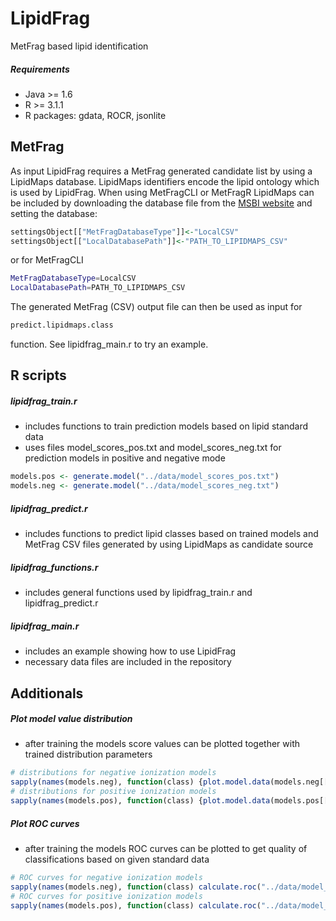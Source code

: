 LipidFrag
=========

MetFrag based lipid identification

##### Requirements
- Java >= 1.6
- R >= 3.1.1
- R packages: gdata, ROCR, jsonlite

MetFrag
---------
As input LipidFrag requires a MetFrag generated candidate list by using a LipidMaps database. LipidMaps identifiers encode the lipid ontology which is used by LipidFrag. When using MetFragCLI or MetFragR LipidMaps can be included by downloading the database file from the [MSBI website](https://msbi.ipb-halle.de/~cruttkie/databases/lipidmaps.csv) and setting the database:
```R
settingsObject[["MetFragDatabaseType"]]<-"LocalCSV"
settingsObject[["LocalDatabasePath"]]<-"PATH_TO_LIPIDMAPS_CSV"
```
or for MetFragCLI
```bash
MetFragDatabaseType=LocalCSV
LocalDatabasePath=PATH_TO_LIPIDMAPS_CSV
```

The generated MetFrag (CSV) output file can then be used as input for 
```R
predict.lipidmaps.class
```
function. See lipidfrag_main.r to try an example.

R scripts
---------

##### lipidfrag_train.r
- includes functions to train prediction models based on lipid standard data
- uses files model_scores_pos.txt and model_scores_neg.txt for prediction models in positive and negative mode

```R
models.pos <- generate.model("../data/model_scores_pos.txt")
models.neg <- generate.model("../data/model_scores_neg.txt")
```

##### lipidfrag_predict.r
- includes functions to predict lipid classes based on trained models and MetFrag CSV files generated by using LipidMaps as candidate source

##### lipidfrag_functions.r
- includes general functions used by lipidfrag_train.r and lipidfrag_predict.r

##### lipidfrag_main.r
- includes an example showing how to use LipidFrag
- necessary data files are included in the repository

Additionals
-----------

##### Plot model value distribution
- after training the models score values can be plotted together with trained distribution parameters
```R
# distributions for negative ionization models
sapply(names(models.neg), function(class) {plot.model.data(models.neg[[class]], main = paste("Distribution of ", class, " (neg)", sep=""))})
# distributions for positive ionization models
sapply(names(models.pos), function(class) {plot.model.data(models.pos[[class]], main = paste("Distribution of ", class, " (pos)", sep=""))})
```


##### Plot ROC curves
- after training the models ROC curves can be plotted to get quality of classifications based on given standard data

```R
# ROC curves for negative ionization models
sapply(names(models.neg), function(class) calculate.roc("../data/model_scores_pos.txt", paste(class, models.pos[[class]]$type, sep="_"), main = paste("ROC of ", class, " (pos)", sep=""), variant = 1))
# ROC curves for positive ionization models
sapply(names(models.pos), function(class) calculate.roc("../data/model_scores_neg.txt", paste(class, models.neg[[class]]$type, sep="_"), main = paste("ROC of ", class, " (neg)", sep=""), variant = 1))
```

